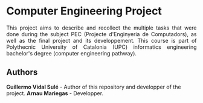 # Computer Engineering Project
<p align="justify"> This project aims to describe and recollect the multiple tasks that were done during the subject PEC (Projecte d'Enginyeria de Computadors), as well as the final project and its developpement. This course is part of Polythecnic University of Catalonia (UPC) informatics engineering bachelor's degree (computer engineering pathway). </p>

## Authors
**Guillermo Vidal Sulé** - Author of this repository and developper of the project.
**Arnau Mariegas** - Developper.
